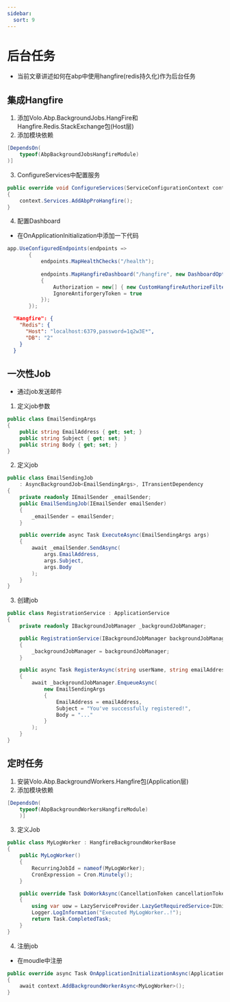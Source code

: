 ```yaml
---
sidebar:
  sort: 9
---
```


# 后台任务
- 当前文章讲述如何在abp中使用hangfire(redis持久化)作为后台任务

## 集成Hangfire
1. 添加Volo.Abp.BackgroundJobs.HangFire和Hangfire.Redis.StackExchange包(Host层)
2. 添加模块依赖
```csharp
[DependsOn(
    typeof(AbpBackgroundJobsHangfireModule)
)]
```
3. ConfigureServices中配置服务
```csharp
public override void ConfigureServices(ServiceConfigurationContext context)
{
    context.Services.AddAbpProHangfire();
}


```

4. 配置Dashboard
- 在OnApplicationInitialization中添加一下代码
```csharp
app.UseConfiguredEndpoints(endpoints =>
       {
           endpoints.MapHealthChecks("/health"); 
           
           endpoints.MapHangfireDashboard("/hangfire", new DashboardOptions()
           {
               Authorization = new[] { new CustomHangfireAuthorizeFilter() },
               IgnoreAntiforgeryToken = true
           });
       });
```

```json [appsetting.json]
  "Hangfire": {
    "Redis": {
      "Host": "localhost:6379,password=1q2w3E*",
      "DB": "2"
    }
  }
``` 
  
## 一次性Job
- 通过job发送邮件
1. 定义job参数
```csharp
public class EmailSendingArgs
{
    public string EmailAddress { get; set; }
    public string Subject { get; set; }
    public string Body { get; set; }
}
```
2. 定义job
```csharp
public class EmailSendingJob
    : AsyncBackgroundJob<EmailSendingArgs>, ITransientDependency
{
    private readonly IEmailSender _emailSender;
    public EmailSendingJob(IEmailSender emailSender)
    {
        _emailSender = emailSender;
    }

    public override async Task ExecuteAsync(EmailSendingArgs args)
    {
        await _emailSender.SendAsync(
            args.EmailAddress,
            args.Subject,
            args.Body
        );
    }
}
```

3. 创建job
```csharp
public class RegistrationService : ApplicationService
{
    private readonly IBackgroundJobManager _backgroundJobManager;

    public RegistrationService(IBackgroundJobManager backgroundJobManager)
    {
        _backgroundJobManager = backgroundJobManager;
    }

    public async Task RegisterAsync(string userName, string emailAddress, string password)
    {
        await _backgroundJobManager.EnqueueAsync(
            new EmailSendingArgs
            {
                EmailAddress = emailAddress,
                Subject = "You've successfully registered!",
                Body = "..."
            }
        );
    }
}
```

## 定时任务
1. 安装Volo.Abp.BackgroundWorkers.Hangfire包(Application层)
2. 添加模块依赖
```csharp
[DependsOn(
    typeof(AbpBackgroundWorkersHangfireModule)
    )]
```
3. 定义Job
```csharp
public class MyLogWorker : HangfireBackgroundWorkerBase
{
    public MyLogWorker()
    {
        RecurringJobId = nameof(MyLogWorker);
        CronExpression = Cron.Minutely();
    }

    public override Task DoWorkAsync(CancellationToken cancellationToken = default)
    {
        using var uow = LazyServiceProvider.LazyGetRequiredService<IUnitOfWorkManager>().Begin();
        Logger.LogInformation("Executed MyLogWorker..!");
        return Task.CompletedTask;
    }
}
```
4. 注册job
- 在moudle中注册
```csharp
public override async Task OnApplicationInitializationAsync(ApplicationInitializationContext context)
{
    await context.AddBackgroundWorkerAsync<MyLogWorker>();
}
```

